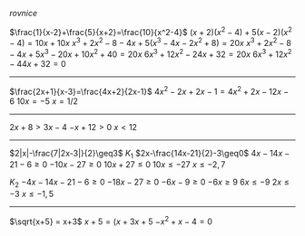 $rovnice$

$\frac{1}{x-2}+\frac{5}{x+2}=\frac{10}{x^2-4}$
$(x+2)(x^2-4)+5(x-2)(x^2-4)=10x+10x$
$x^3+2x^2-8-4x+5(x^3-4x-2x^2+8)=20x$
$x^3+2x^2-8-4x+5x^3-20x+10x^2+40=20x$
$6x^3+12x^2-24x+32=20x$
$6x^3+12x^2-44x+32=0$


---


$\frac{2x+1}{x-3}=\frac{4x+2}{2x-1}$
$4x^2-2x+2x-1 = 4x^2+2x-12x-6$
$10x=-5$
$x=1/2$

---

$2x+8 > 3x - 4$
$-x+12 > 0$
$x < 12$

---

$2|x|-\frac{7|2x-3|}{2}\geq3$
$K_1$
$2x-\frac{14x-21}{2}-3\geq0$
$4x-14x-21-6\geq0$
$-10x-27\geq 0$
$10x+27 \leq 0$
$10x \leq -27$
$x \leq -2,7$

$K_2$
$-4x-14x-21-6 \geq0$
$-18x - 27 \geq 0$
$-6x-9\geq0$
$-6x \geq 9$
$6x \leq -9$
$2x \leq -3$
$x \leq -1,5$


---

$\sqrt{x+5} = x+3$
$x+5 = (x+3 x+5$
$-x^2 + x - 4 = 0$


